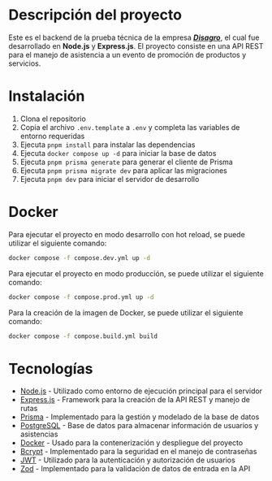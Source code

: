 # Descripción del proyecto

Este es el backend de la prueba técnica de la empresa [**_Disagro_**](https://www.disagro.com.gt/), el cual fue desarrollado en **Node.js** y **Express.js**. El proyecto consiste en una API REST para el manejo de asistencia a un evento de promoción de productos y servicios.

# Instalación

1. Clona el repositorio
2. Copia el archivo `.env.template` a `.env` y completa las variables de entorno requeridas
3. Ejecuta `pnpm install` para instalar las dependencias
4. Ejecuta `docker compose up -d` para iniciar la base de datos
5. Ejecuta `pnpm prisma generate` para generar el cliente de Prisma
6. Ejecuta `pnpm prisma migrate dev` para aplicar las migraciones
7. Ejecuta `pnpm dev` para iniciar el servidor de desarrollo

# Docker

Para ejecutar el proyecto en modo desarrollo con hot reload, se puede utilizar el siguiente comando:

```bash
docker compose -f compose.dev.yml up -d
```

Para ejecutar el proyecto en modo producción, se puede utilizar el siguiente comando:

```bash
docker compose -f compose.prod.yml up -d
```

Para la creación de la imagen de Docker, se puede utilizar el siguiente comando:

```bash
docker compose -f compose.build.yml build
```

# Tecnologías

- [Node.js](https://nodejs.org/) - Utilizado como entorno de ejecución principal para el servidor
- [Express.js](https://expressjs.com/) - Framework para la creación de la API REST y manejo de rutas
- [Prisma](https://www.prisma.io/) - Implementado para la gestión y modelado de la base de datos
- [PostgreSQL](https://www.postgresql.org/) - Base de datos para almacenar información de usuarios y asistencias
- [Docker](https://www.docker.com/) - Usado para la contenerización y despliegue del proyecto
- [Bcrypt](https://www.npmjs.com/package/bcrypt) - Implementado para la seguridad en el manejo de contraseñas
- [JWT](https://jwt.io/) - Utilizado para la autenticación y autorización de usuarios
- [Zod](https://zod.dev/) - Implementado para la validación de datos de entrada en la API

